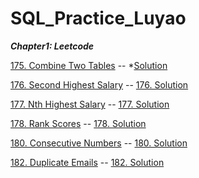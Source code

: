 # SQL_Practice_Luyao

***Chapter1: Leetcode***

[175. Combine Two Tables](https://leetcode.com/problems/combine-two-tables/) -- *[Solution](Leetcode175.sql)

[176. Second Highest Salary](https://leetcode.com/problems/second-highest-salary/) -- [176. Solution](Leetcode176.sql)

[177. Nth Highest Salary](https://leetcode.com/problems/nth-highest-salary/) -- [177. Solution](Leetcode177.sql)

[178. Rank Scores](https://leetcode.com/problems/rank-scores/) -- [178. Solution](Leetcode178.sql)

[180. Consecutive Numbers](https://leetcode.com/problems/consecutive-numbers/) -- [180. Solution](Leetcode180.sql)

[182. Duplicate Emails](https://leetcode.com/problems/duplicate-emails/) -- [182. Solution](Leetcode182.sql)




